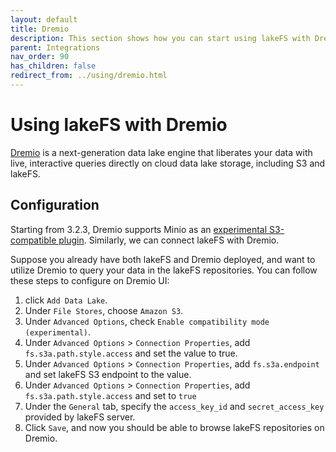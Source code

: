 ```yaml
---
layout: default
title: Dremio
description: This section shows how you can start using lakeFS with Dremio, a next-generation data lake engine.
parent: Integrations
nav_order: 90
has_children: false
redirect_from: ../using/dremio.html
---
```


# Using lakeFS with Dremio
[Dremio](https://www.dremio.com/) is a next-generation data lake engine that liberates your data with live, 
interactive queries directly on cloud data lake storage, including S3 and lakeFS.

## Configuration
Starting from 3.2.3, Dremio supports Minio as an [experimental S3-compatible plugin](https://docs.dremio.com/data-sources/s3.html#configuring-s3-for-minio).
Similarly, we can connect lakeFS with Dremio.

Suppose you already have both lakeFS and Dremio deployed, and want to utilize Dremio to query your data in the lakeFS repositories.
You can follow these steps to configure on Dremio UI:

1. click `Add Data Lake`.
1. Under `File Stores`, choose `Amazon S3`.
1. Under `Advanced Options`, check `Enable compatibility mode (experimental)`.
1. Under `Advanced Options` > `Connection Properties`, add `fs.s3a.path.style.access` and set the value to true.
1. Under `Advanced Options` > `Connection Properties`, add `fs.s3a.endpoint` and set lakeFS S3 endpoint to the value. 
1. Under `Advanced Options` > `Connection Properties`, add `fs.s3a.path.style.access` and set to `true`
1. Under the `General` tab, specify the `access_key_id` and `secret_access_key` provided by lakeFS server.
1. Click `Save`, and now you should be able to browse lakeFS repositories on Dremio.

